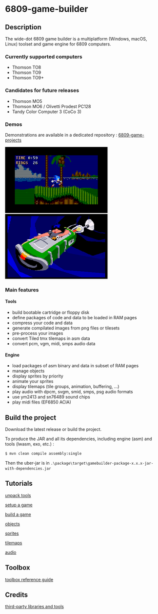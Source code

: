 # 6809-game-builder
## Description
The wide-dot 6809 game builder is a multiplatform (Windows, macOS, Linux) toolset and game engine for 6809 computers.

### Currently supported computers

- Thomson TO8
- Thomson TO9
- Thomson TO9+

### Candidates for future releases

- Thomson MO5
- Thomson MO6 / Olivetti Prodest PC128
- Tandy Color Computer 3 (CoCo 3)

### Demos

Demonstrations are available in a dedicated repository : [6809-game-projects]

![sonic2][sonic2] ![dott][dott] 

### Main features

#### Tools

- build bootable cartridge or floppy disk
- define packages of code and data to be loaded in RAM pages
- compress your code and data
- generate compilated images from png files or tilesets
- pre-process your images
- convert Tiled tmx tilemaps in asm data
- convert pcm, vgm, midi, smps audio data

#### Engine
- load packages of asm binary and data in subset of RAM pages
- manage objects
- display sprites by priority
- animate your sprites
- display tilemaps (tile groups, animation, buffering, ...)
- play audio with dpcm, svgm, smid, smps, psg audio formats
- use ym2413 and sn76489 sound chips
- play midi files (EF6850 ACIA)

## Build the project
Download the latest release or build the project.

To produce the JAR and all its dependencies, including engine (asm) and tools (lwasm, exo, etc.) :

```bash
$ mvn clean compile assembly:single
```

Then the uber-jar is in `.\package\target\gamebuilder-package-x.x.x-jar-with-dependencies.jar`

## Tutorials

[unpack tools][unpack-tools]

[setup a game][setup-a-game]

[build a game][build-a-game]

[objects][objects]

[sprites][sprites]

[tilemaps][tilemaps]

[audio][audio]


## Toolbox

[toolbox reference guide][toolbox-reference]

## Credits

[third-party libraries and tools][credits]

[6809-game-projects]: https://github.com/wide-dot/6809-game-projects
[sonic2]: doc/demo.gif
[dott]: doc/demo2.gif
[unpack-tools]: doc/unpack-tools.md
[setup-a-game]: doc/setup-a-game.md
[build-a-game]: doc/build-a-game.md
[objects]: doc/objects.md
[sprites]: doc/sprites.md
[tilemaps]: doc/tilemaps.md
[audio]: doc/audio.md
[toolbox-reference]: doc/toolbox.md
[credits]: doc/credits.md